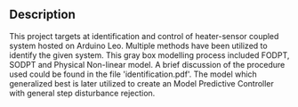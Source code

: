 ## Description
This project targets at identification and control of heater-sensor coupled system hosted on Arduino Leo. Multiple methods have been utilized
to identify the given system. This gray box modelling process included FODPT, SODPT and Physical Non-linear model. A brief discussion 
of the procedure used could be found in the file 'identification.pdf'. The model which generalized best is later utilized to create an Model Predictive Controller with general step disturbance rejection. 

